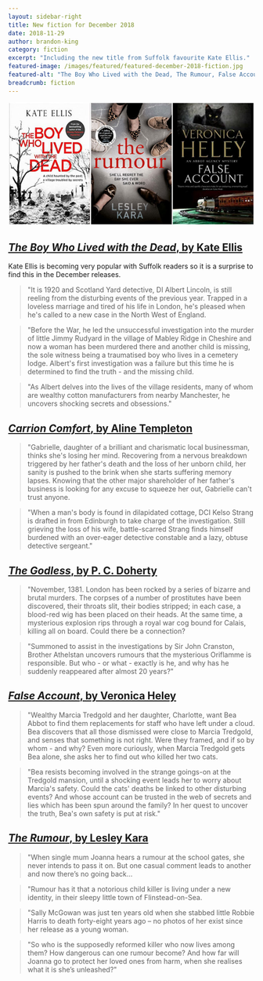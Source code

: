 ```yaml
---
layout: sidebar-right
title: New fiction for December 2018
date: 2018-11-29
author: brandon-king
category: fiction
excerpt: "Including the new title from Suffolk favourite Kate Ellis."
featured-image: /images/featured/featured-december-2018-fiction.jpg
featured-alt: "The Boy Who Lived with the Dead, The Rumour, False Account"
breadcrumb: fiction
---
```


![The Boy Who Lived with the Dead, The Rumour, False Account](/images/featured/featured-december-2018-fiction.jpg)

## [<cite>The Boy Who Lived with the Dead</cite>, by Kate Ellis](https://suffolk.spydus.co.uk/cgi-bin/spydus.exe/ENQ/OPAC/BIBENQ?BRN=2471437)

Kate Ellis is becoming very popular with Suffolk readers so it is a surprise to find this in the December releases.

> "It is 1920 and Scotland Yard detective, DI Albert Lincoln, is still reeling from the disturbing events of the previous year. Trapped in a loveless marriage and tired of his life in London, he's pleased when he's called to a new case in the North West of England.

> "Before the War, he led the unsuccessful investigation into the murder of little Jimmy Rudyard in the village of Mabley Ridge in Cheshire and now a woman has been murdered there and another child is missing, the sole witness being a traumatised boy who lives in a cemetery lodge. Albert's first investigation was a failure but this time he is determined to find the truth - and the missing child.

> "As Albert delves into the lives of the village residents, many of whom are wealthy cotton manufacturers from nearby Manchester, he uncovers shocking secrets and obsessions."

## [<cite>Carrion Comfort</cite>, by Aline Templeton](https://suffolk.spydus.co.uk/cgi-bin/spydus.exe/ENQ/OPAC/BIBENQ?BRN=2480474)

> "Gabrielle, daughter of a brilliant and charismatic local businessman, thinks she's losing her mind. Recovering from a nervous breakdown triggered by her father's death and the loss of her unborn child, her sanity is pushed to the brink when she starts suffering memory lapses. Knowing that the other major shareholder of her father's business is looking for any excuse to squeeze her out, Gabrielle can't trust anyone.

> "When a man's body is found in dilapidated cottage, DCI Kelso Strang is drafted in from Edinburgh to take charge of the investigation. Still grieving the loss of his wife, battle-scarred Strang finds himself burdened with an over-eager detective constable and a lazy, obtuse detective sergeant."

## [<cite>The Godless</cite>, by P. C. Doherty](https://suffolk.spydus.co.uk/cgi-bin/spydus.exe/ENQ/OPAC/BIBENQ?BRN=2467426)

> "November, 1381. London has been rocked by a series of bizarre and brutal murders. The corpses of a number of prostitutes have been discovered, their throats slit, their bodies stripped; in each case, a blood-red wig has been placed on their heads. At the same time, a mysterious explosion rips through a royal war cog bound for Calais, killing all on board. Could there be a connection?

> "Summoned to assist in the investigations by Sir John Cranston, Brother Athelstan uncovers rumours that the mysterious Oriflamme is responsible. But who - or what - exactly is he, and why has he suddenly reappeared after almost 20 years?"

## [<cite>False Account</cite>, by Veronica Heley](https://suffolk.spydus.co.uk/cgi-bin/spydus.exe/ENQ/OPAC/BIBENQ?BRN=2467302)

> "Wealthy Marcia Tredgold and her daughter, Charlotte, want Bea Abbot to find them replacements for staff who have left under a cloud. Bea discovers that all those dismissed were close to Marcia Tredgold, and senses that something is not right. Were they framed, and if so by whom - and why? Even more curiously, when Marcia Tredgold gets Bea alone, she asks her to find out who killed her two cats.

> "Bea resists becoming involved in the strange goings-on at the Tredgold mansion, until a shocking event leads her to worry about Marcia's safety. Could the cats' deaths be linked to other disturbing events? And whose account can be trusted in the web of secrets and lies which has been spun around the family? In her quest to uncover the truth, Bea's own safety is put at risk."

## [<cite>The Rumour</cite>, by Lesley Kara](https://suffolk.spydus.co.uk/cgi-bin/spydus.exe/ENQ/OPAC/BIBENQ?BRN=2475253)

> "When single mum Joanna hears a rumour at the school gates, she never intends to pass it on. But one casual comment leads to another and now there’s no going back...

> "Rumour has it that a notorious child killer is living under a new identity, in their sleepy little town of Flinstead-on-Sea.

> "Sally McGowan was just ten years old when she stabbed little Robbie Harris to death forty-eight years ago – no photos of her exist since her release as a young woman.

> "So who is the supposedly reformed killer who now lives among them? How dangerous can one rumour become? And how far will Joanna go to protect her loved ones from harm, when she realises what it is she’s unleashed?"
